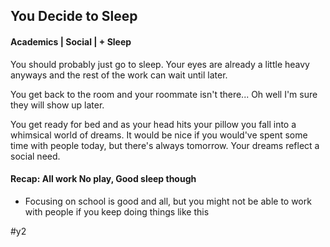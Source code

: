 ## You Decide to Sleep
#### Academics | Social | + Sleep

You should probably just go to sleep. 
Your eyes are already a little heavy anyways and the rest of the work can wait until later.

You get back to the room and your roommate isn't there... Oh well I'm sure they will show up later. 

You get ready for bed and as your head hits your pillow you fall into a whimsical world of dreams. It would be nice if you would've spent some time with people today, but there's always tomorrow. Your dreams reflect a social need.

#### Recap: All work No play, Good sleep though
- Focusing on school is good and all, but you might not be able to work with people if you keep doing things like this

#y2
